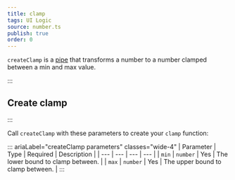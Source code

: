 ```yaml
---
title: clamp
tags: UI Logic
source: number.ts
publish: true
order: 0
---
```


`createClamp` is a [pipe](/docs/logic/pipes-overview) that transforms a number to a number clamped between a min and max value.


:::
## Create clamp
:::

Call `createClamp` with these parameters to create your `clamp` function:

::: ariaLabel="createClamp parameters" classes="wide-4"
| Parameter | Type | Required | Description |
| --- | --- | --- | --- |
| `min` | `number` | Yes | The lower bound to clamp between. |
| `max` | `number` | Yes | The upper bound to clamp between. |
:::

